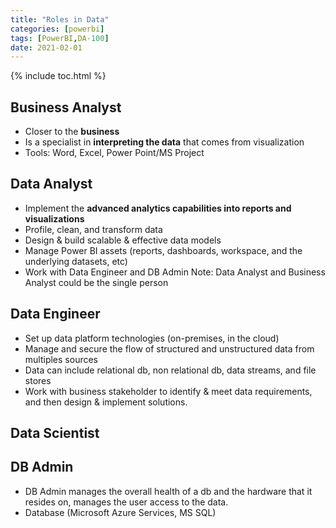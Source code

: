 ```yaml
---
title: "Roles in Data"
categories: [powerbi]
tags: [PowerBI,DA-100]
date: 2021-02-01
---
```


{% include toc.html %}

## Business Analyst
- Closer to the **business**
- Is a specialist in **interpreting the data** that comes from visualization
- Tools: Word, Excel, Power Point/MS Project

## Data Analyst
- Implement the **advanced analytics capabilities into reports and visualizations**
- Profile, clean, and transform data
- Design & build scalable & effective data models
- Manage Power BI assets (reports, dashboards, workspace, and the underlying datasets, etc)
- Work with Data Engineer and DB Admin
Note: Data Analyst and Business Analyst could be the single person

## Data Engineer
- Set up data platform technologies (on-premises, in the cloud)
- Manage and secure the flow of structured and unstructured data from multiples sources
- Data can include relational db, non relational db, data streams, and file stores
- Work with business stakeholder to identify & meet data requirements, and then design & implement solutions.

## Data Scientist

## DB Admin
- DB Admin manages the overall health of a db and the hardware that it resides on, manages the user access to the data.
- Database (Microsoft Azure Services, MS SQL)

